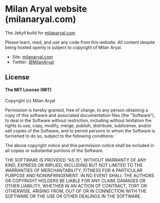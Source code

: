 Milan Aryal website (milanaryal.com)
====================

The Jekyll build for [milanaryal.com](http://milanaryal.com)

Please learn, read, and use any code from this website. All content despite being hosted openly is subject to copyright of Milan Aryal.

* Site: [milanaryal.com](http://milanaryal.com)
* Twitter: [@MilanAryal](http://twitter.com/MilanAryal)

## License

#### The MIT License (MIT)

Copyright (c) Milan Aryal

Permission is hereby granted, free of charge, to any person obtaining a copy
of this software and associated documentation files (the "Software"), to deal
in the Software without restriction, including without limitation the rights
to use, copy, modify, merge, publish, distribute, sublicense, and/or sell
copies of the Software, and to permit persons to whom the Software is
furnished to do so, subject to the following conditions:

The above copyright notice and this permission notice shall be included in all
copies or substantial portions of the Software.

THE SOFTWARE IS PROVIDED "AS IS", WITHOUT WARRANTY OF ANY KIND, EXPRESS OR
IMPLIED, INCLUDING BUT NOT LIMITED TO THE WARRANTIES OF MERCHANTABILITY,
FITNESS FOR A PARTICULAR PURPOSE AND NONINFRINGEMENT. IN NO EVENT SHALL THE
AUTHORS OR COPYRIGHT HOLDERS BE LIABLE FOR ANY CLAIM, DAMAGES OR OTHER
LIABILITY, WHETHER IN AN ACTION OF CONTRACT, TORT OR OTHERWISE, ARISING FROM,
OUT OF OR IN CONNECTION WITH THE SOFTWARE OR THE USE OR OTHER DEALINGS IN THE
SOFTWARE.
